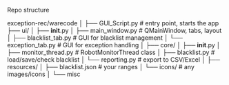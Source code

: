 Repo structure

exception-rec/warecode
│
├── GUI_Script.py                # entry point, starts the app
├── ui/
│   ├── __init__.py
│   ├── main_window.py     # QMainWindow, tabs, layout
│   ├── blacklist_tab.py   # GUI for blacklist management
│   └── exception_tab.py   # GUI for exception handling
│
├── core/
│   ├── __init__.py
│   ├── monitor_thread.py  # RobotMonitorThread class
│   ├── blacklist.py       # load/save/check blacklist
│   └── reporting.py       # export to CSV/Excel
│
├── resources/
│   ├── blacklist.json     # your ranges
│   └── icons/             # any images/icons
│
└── misc

